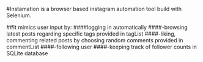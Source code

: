 #Instamation is a browser based instagram automation tool build with Selenium.

##It mimics user input by:
####logging in automatically
####-browsing latest posts regarding specific tags provided in tagList
####-liking, commenting related posts by choosing random comments provided in commentList
####-following user
####-keeping track of follower counts in SQLite database


